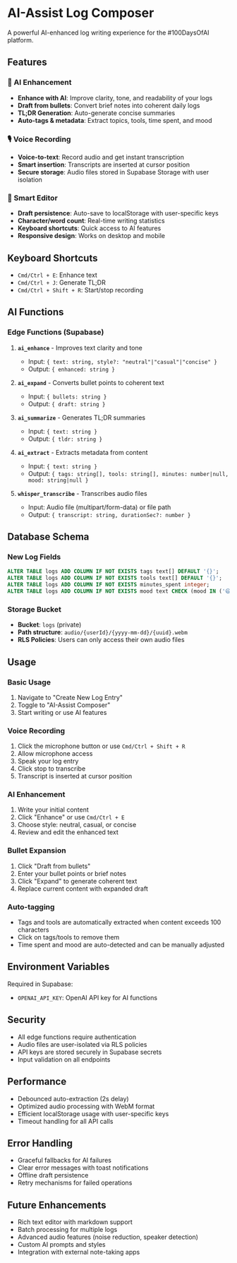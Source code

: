 # AI-Assist Log Composer

A powerful AI-enhanced log writing experience for the #100DaysOfAI platform.

## Features

### 🤖 AI Enhancement
- **Enhance with AI**: Improve clarity, tone, and readability of your logs
- **Draft from bullets**: Convert brief notes into coherent daily logs
- **TL;DR Generation**: Auto-generate concise summaries
- **Auto-tags & metadata**: Extract topics, tools, time spent, and mood

### 🎙️ Voice Recording
- **Voice-to-text**: Record audio and get instant transcription
- **Smart insertion**: Transcripts are inserted at cursor position
- **Secure storage**: Audio files stored in Supabase Storage with user isolation

### 📝 Smart Editor
- **Draft persistence**: Auto-save to localStorage with user-specific keys
- **Character/word count**: Real-time writing statistics
- **Keyboard shortcuts**: Quick access to AI features
- **Responsive design**: Works on desktop and mobile

## Keyboard Shortcuts

- `Cmd/Ctrl + E`: Enhance text
- `Cmd/Ctrl + J`: Generate TL;DR
- `Cmd/Ctrl + Shift + R`: Start/stop recording

## AI Functions

### Edge Functions (Supabase)

1. **`ai_enhance`** - Improves text clarity and tone
   - Input: `{ text: string, style?: "neutral"|"casual"|"concise" }`
   - Output: `{ enhanced: string }`

2. **`ai_expand`** - Converts bullet points to coherent text
   - Input: `{ bullets: string }`
   - Output: `{ draft: string }`

3. **`ai_summarize`** - Generates TL;DR summaries
   - Input: `{ text: string }`
   - Output: `{ tldr: string }`

4. **`ai_extract`** - Extracts metadata from content
   - Input: `{ text: string }`
   - Output: `{ tags: string[], tools: string[], minutes: number|null, mood: string|null }`

5. **`whisper_transcribe`** - Transcribes audio files
   - Input: Audio file (multipart/form-data) or file path
   - Output: `{ transcript: string, durationSec?: number }`

## Database Schema

### New Log Fields
```sql
ALTER TABLE logs ADD COLUMN IF NOT EXISTS tags text[] DEFAULT '{}';
ALTER TABLE logs ADD COLUMN IF NOT EXISTS tools text[] DEFAULT '{}';
ALTER TABLE logs ADD COLUMN IF NOT EXISTS minutes_spent integer;
ALTER TABLE logs ADD COLUMN IF NOT EXISTS mood text CHECK (mood IN ('😄', '😊', '🙂', '😐', '😕', '😫'));
```

### Storage Bucket
- **Bucket**: `logs` (private)
- **Path structure**: `audio/{userId}/{yyyy-mm-dd}/{uuid}.webm`
- **RLS Policies**: Users can only access their own audio files

## Usage

### Basic Usage
1. Navigate to "Create New Log Entry"
2. Toggle to "AI-Assist Composer"
3. Start writing or use AI features

### Voice Recording
1. Click the microphone button or use `Cmd/Ctrl + Shift + R`
2. Allow microphone access
3. Speak your log entry
4. Click stop to transcribe
5. Transcript is inserted at cursor position

### AI Enhancement
1. Write your initial content
2. Click "Enhance" or use `Cmd/Ctrl + E`
3. Choose style: neutral, casual, or concise
4. Review and edit the enhanced text

### Bullet Expansion
1. Click "Draft from bullets"
2. Enter your bullet points or brief notes
3. Click "Expand" to generate coherent text
4. Replace current content with expanded draft

### Auto-tagging
- Tags and tools are automatically extracted when content exceeds 100 characters
- Click on tags/tools to remove them
- Time spent and mood are auto-detected and can be manually adjusted

## Environment Variables

Required in Supabase:
- `OPENAI_API_KEY`: OpenAI API key for AI functions

## Security

- All edge functions require authentication
- Audio files are user-isolated via RLS policies
- API keys are stored securely in Supabase secrets
- Input validation on all endpoints

## Performance

- Debounced auto-extraction (2s delay)
- Optimized audio processing with WebM format
- Efficient localStorage usage with user-specific keys
- Timeout handling for all API calls

## Error Handling

- Graceful fallbacks for AI failures
- Clear error messages with toast notifications
- Offline draft persistence
- Retry mechanisms for failed operations

## Future Enhancements

- Rich text editor with markdown support
- Batch processing for multiple logs
- Advanced audio features (noise reduction, speaker detection)
- Custom AI prompts and styles
- Integration with external note-taking apps
